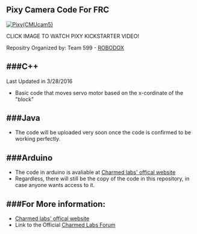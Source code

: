 ## Pixy Camera Code For FRC

[![Pixy(CMUcam5)](http://charmedlabs.com/default/wp-content/uploads/2013/08/Image-301.jpg)](https://youtu.be/J8sl3nMlYxM)

CLICK IMAGE TO WATCH PIXY KICKSTARTER VIDEO!

Repositry Organized by: Team 599 - [ROBODOX](http://therobodox.org/)

###C++
---
Last Updated in 3/28/2016

- Basic code that moves servo motor based on the x-cordinate of the "block"

###Java
---
- The code will be uploaded very soon once the code is confirmed to be working perfectly.

###Arduino
---
- The code in arduino is avaliable at [Charmed labs' offical website](http://charmedlabs.com/default/pixy-cmucam5/)
- Regardless, there will still be the copy of the code in this repository, in case anyone wants access to it.

###For More information:
---

- [Charmed labs' offical website](http://charmedlabs.com/default/pixy-cmucam5/)
- Link to the Official [Charmed Labs Forum](http://cmucam.org/projects/cmucam5/wiki)
